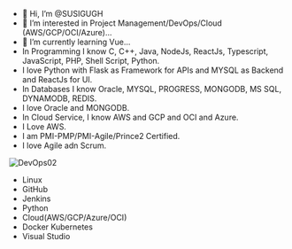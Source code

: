 - 👋 Hi, I’m @SUSIGUGH
- 👀 I’m interested in Project Management/DevOps/Cloud (AWS/GCP/OCI/Azure)...
- 🌱 I’m currently learning Vue...
- In Programming I know C, C++, Java, NodeJs, ReactJs, Typescript, JavaScript, PHP, Shell Script, Python.
- I love Python with Flask as Framework for APIs and MYSQL as Backend and ReactJs for UI.
- In Databases I know Oracle, MYSQL, PROGRESS, MONGODB, MS SQL, DYNAMODB, REDIS.
- I love Oracle and MONGODB.
- In Cloud Service, I know AWS and GCP and OCI and Azure.
- I Love AWS.
- I am PMI-PMP/PMI-Agile/Prince2 Certified.
- I love Agile adn Scrum.
<!---
SUSIGUGH/SUSIGUGH is a ✨ special ✨ repository because its `README.md` (this file) appears on your GitHub profile.
You can click the Preview link to take a look at your changes.
--->


![DevOps02](https://user-images.githubusercontent.com/86735047/166623546-8b202533-5bb6-4fd8-b55e-a5242113ad8d.JPG)
- Linux
- GitHub
- Jenkins
- Python
- Cloud(AWS/GCP/Azure/OCI)
- Docker Kubernetes
- Visual Studio

